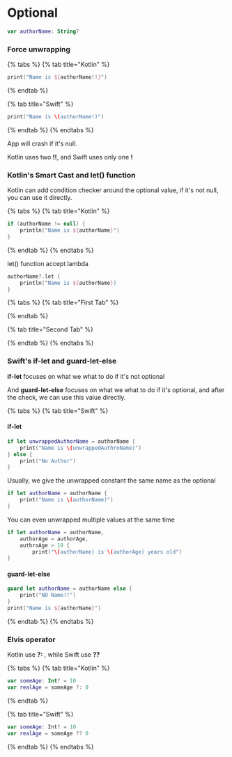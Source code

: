# Optional

```kotlin
var authorName: String?
```

### Force unwrapping

{% tabs %}
{% tab title="Kotlin" %}
```kotlin
print("Name is ${authorName!!}")
```
{% endtab %}

{% tab title="Swift" %}
```swift
print("Name is \(authorName!)")
```
{% endtab %}
{% endtabs %}

App will crash if it's null.

Kotlin uses two **!!**, and Swift uses only one **!**

### Kotlin's Smart Cast and let\(\) function

Kotlin can add condition checker around the optional value, if it's not null, you can use it directly.

{% tabs %}
{% tab title="Kotlin" %}
```kotlin
if (authorName != null) {
    println("Name is ${authorName}")
}
```
{% endtab %}
{% endtabs %}

let\(\) function accept lambda

```kotlin
authorName?.let {
    println("Name is ${authorName})
}
```

{% tabs %}
{% tab title="First Tab" %}

{% endtab %}

{% tab title="Second Tab" %}

{% endtab %}
{% endtabs %}

### Swift's **if-let** and guard-let-else

**if-let** focuses on what we what to do if it's not optional

And **guard-let-else** focuses on what we what to do if it's optional, and after the check, we can use this value directly.

{% tabs %}
{% tab title="Swift" %}
#### if-let

```swift
if let unwrappedAuthorName = authorName {
    print("Name is \(unwrappedAuthroName)")
} else {
    print("No Author")
}
```

Usually, we give the unwrapped constant the same name as the optional

```swift
if let authorName = authorName {
    print("Name is \(authorName)")
}
```

You can even unwrapped multiple values at the same time

```swift
if let authorName = authorName, 
    authorAge = authorAge, 
    authroAge > 18 {
        print("\(authorName) is \(authorAge) years old")
}    
```

#### guard-let-else

```swift
guard let authorName = authorName else {
    print("NO Name!!")
}
print("Name is ${authorName}")
```
{% endtab %}
{% endtabs %}

### Elvis operator

Kotlin use **?:** , while Swift use **??**

{% tabs %}
{% tab title="Kotlin" %}
```kotlin
var someAge: Int? = 10
var realAge = someAge ?: 0
```
{% endtab %}

{% tab title="Swift" %}
```swift
var someAge: Int? = 10
var realAge = someAge ?? 0
```
{% endtab %}
{% endtabs %}

